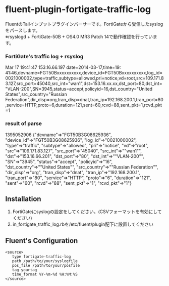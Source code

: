 # fluent-plugin-fortigate-traffic-log

FluentのTailインプットプラグインパーサーです。FortiGateから受信したsyslogをパースします。  
※rsyslogd + FortiGate-50B + OS4.0 MR3 Patch 14で動作確認を行っています。

### FortiGate's traffic log + rsyslog
  Mar 17 19:41:47 153.16.66.197 date=2014-03-17,time=19: 41:46,devname=FGT50Bxxxxxxxxxx,device_id=FGT50Bxxxxxxxxxx,log_id=0021000002,type=traffic,subtype=allowed,pri=notice,vd=root,src=109.171.83.127,src_port=45040,src_int="wan1",dst=153.16.xx.xx,dst_port=80,dst_int="VLAN-200",SN=3945,status=accept,policyid=16,dst_country="United States",src_country="Russian Federation",dir_disp=org,tran_disp=dnat,tran_ip=192.168.200.1,tran_port=80,service=HTTP,proto=6,duration=121,sent=60,rcvd=88,sent_pkt=1,rcvd_pkt=1

### result of parse
  1395052906
  {"devname"=>"FGT50B3G08625936", "device_id"=>"FGT50B3G08625936", "log_id"=>"0021000002", "type"=>"traffic", "subtype"=>"allowed", "pri"=>"notice", "vd"=>"root", "src"=>"109.171.83.127", "src_port"=>"45040", "src_int"=>"\"wan1\"", "dst"=>"153.16.66.201", "dst_port"=>"80", "dst_int"=>"\"VLAN-200\"", "SN"=>"3945", "status"=>"accept", "policyid"=>"16", "dst_country"=>"\"United States\"", "src_country"=>"\"Russian Federation\"", "dir_disp"=>"org", "tran_disp"=>"dnat", "tran_ip"=>"192.168.200.1", "tran_port"=>"80", "service"=>"HTTP", "proto"=>"6", "duration"=>"121", "sent"=>"60", "rcvd"=>"88", "sent_pkt"=>"1", "rcvd_pkt"=>"1"}


## Installation

1. FortiGateにsyslogの設定をしてください。(CSVフォーマットを有効にしてください)
2. in_fortigate_traffic_log.rbを/etc/fluent/plugin配下に設置してください

## Fluent's Configuration

    <source>
       type fortigate-traffic-log
       path /path/to/your/syslogfile
       pos_file /path/to/your/posfile
       tag yourtag
       time_format %Y-%m-%d %H:%M:%S
    </source>

